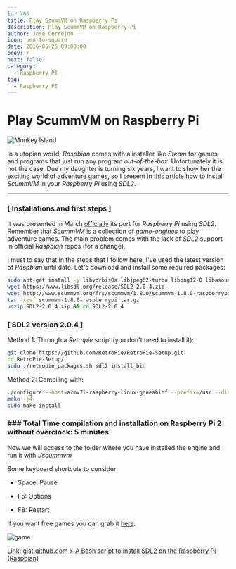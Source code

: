 ```yaml
---
id: 706
title: Play ScummVM on Raspberry Pi
description: Play ScummVM on Raspberry Pi
author: Jose Cerrejon
icon: pen-to-square
date: 2016-05-25 09:00:00
prev: /
next: false
category:
  - Raspberry PI
tag:
  - Raspberry PI
---
```


# Play ScummVM on Raspberry Pi

![Monkey Island](/images/2016/05/monkey_island.jpg)

In a utopian world, *Raspbian* comes with a installer like *Steam* for games and programs that just run any program *out-of-the-box*. Unfortunately it is not the case. Due my daughter is turning six years, I want to show her the exciting world of adventure games, so I present in this article how to install *ScummVM* in your *Raspberry Pi* using *SDL2*.

- - -
### [ Installations and first steps ]

It was presented in March [officially](https://www.raspberrypi.org/blog/scummvm-sails-onto-the-raspberry-pi/) its port for *Raspberry Pi* using *SDL2*. Remember that *ScummVM* is a collection of *game-engines* to play adventure games. The main problem comes with the lack of *SDL2* support in official *Raspbian* repos (for a change).

I must to say that in the steps that I follow here, I've used the latest version of *Raspbian* until date. Let's download and install some required packages:

```bash
sudo apt-get install -y libvorbis0a libjpeg62-turbo libpng12-0 libasound2-dev libudev-dev
wget https://www.libsdl.org/release/SDL2-2.0.4.zip
wget http://www.scummvm.org/frs/scummvm/1.8.0/scummvm-1.8.0-raspberrypi.tar.gz
tar -xzvf scummvm-1.8.0-raspberrypi.tar.gz
unzip SDL2-2.0.4.zip && cd SDL2-2.0.4
```

### [ SDL2 version 2.0.4 ]

Method 1: Through a *Retropie* script (you don't need to install it):

```bash
git clone https://github.com/RetroPie/RetroPie-Setup.git
cd RetroPie-Setup/
sudo ./retropie_packages.sh sdl2 install_bin
```

Method 2:
Compiling with:

```bash
./configure --host=armv7l-raspberry-linux-gnueabihf --prefix=/usr --disable-pulseaudio --disable-esd --disable-video-mir --disable-video-wayland --disable-video-x11 --disable-video-opengl
make -j4
sudo make install
```
### ### Total Time compilation and installation on Raspberry Pi 2 without overclock: 5 minutes

Now we will access to the folder where you have installed the engine and run it with *./scummvm*

Some keyboard shortcuts to consider:

* Space: Pause

* F5: Options

* F8: Restart

If you want free games you can grab it [here](http://www.scummvm.org/games/).

![game](/images/2016/05/game.jpg)

Link: [gist.github.com > A Bash script to install SDL2 on the Raspberry Pi (Raspbian)](https://gist.github.com/blacktm/8268a468f933eba46f80)
